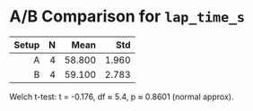 # A/B Comparison for `lap_time_s`

| Setup | N | Mean | Std |
|------:|--:|-----:|----:|
| A | 4 | 58.800 | 1.960 |
| B | 4 | 59.100 | 2.783 |

Welch t-test: t = -0.176, df ≈ 5.4, p ≈ 0.8601 (normal approx).
